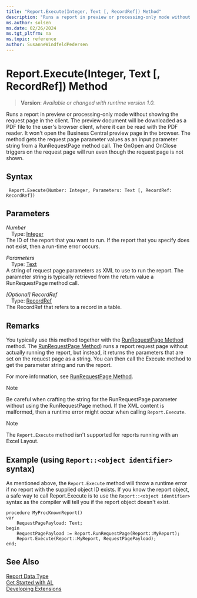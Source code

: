 ```yaml
---
title: "Report.Execute(Integer, Text [, RecordRef]) Method"
description: "Runs a report in preview or processing-only mode without showing the request page in the client."
ms.author: solsen
ms.date: 02/26/2024
ms.tgt_pltfrm: na
ms.topic: reference
author: SusanneWindfeldPedersen
---
```

[//]: # (START>DO_NOT_EDIT)
[//]: # (IMPORTANT:Do not edit any of the content between here and the END>DO_NOT_EDIT.)
[//]: # (Any modifications should be made in the .xml files in the ModernDev repo.)
# Report.Execute(Integer, Text [, RecordRef]) Method
> **Version**: _Available or changed with runtime version 1.0._

Runs a report in preview or processing-only mode without showing the request page in the client. The preview document will be downloaded as a PDF file to the user's browser client, where it can be read with the PDF reader. It won't open the Business Central preview page in the browser. The method gets the request page parameter values as an input parameter string from a RunRequestPage method call. The OnOpen and OnClose triggers on the request page will run even though the request page is not shown.


## Syntax
```AL
 Report.Execute(Number: Integer, Parameters: Text [, RecordRef: RecordRef])
```
## Parameters
*Number*  
&emsp;Type: [Integer](../integer/integer-data-type.md)  
The ID of the report that you want to run. If the report that you specify does not exist, then a run-time error occurs.  

*Parameters*  
&emsp;Type: [Text](../text/text-data-type.md)  
A string of request page parameters as XML to use to run the report. The parameter string is typically retrieved from the return value a RunRequestPage method call.  

*[Optional] RecordRef*  
&emsp;Type: [RecordRef](../recordref/recordref-data-type.md)  
The RecordRef that refers to a record in a table.  



[//]: # (IMPORTANT: END>DO_NOT_EDIT)

## Remarks  
You typically use this method together with the [RunRequestPage Method](../../methods-auto/report/report-runrequestpage-method.md) method. The [RunRequestPage Method](../../methods-auto/report/report-runrequestpage-method.md)) runs a report request page without actually running the report, but instead, it returns the parameters that are set on the request page as a string. You can then call the Execute method to get the parameter string and run the report.  

For more information, see [RunRequestPage Method](../../methods-auto/report/report-runrequestpage-method.md).  

> [!NOTE]  
> Be careful when crafting the string for the RunRequestPage parameter without using the RunRequestPage method. If the XML content is malformed, then a runtime error might occur when calling `Report.Execute`. 

> [!NOTE]  
> The `Report.Execute` method isn't supported for reports running with an Excel Layout.


## Example (using `Report::<object identifier>` syntax)

As mentioned above, the `Report.Execute` method will throw a runtime error if no report with the supplied object ID exists. If you know the report object, a safe way to call Report.Execute is to use the `Report::<object identifier>` syntax as the compiler will tell you if the report object doesn't exist.  

```AL
procedure MyProcKnownReport()
var
    RequestPagePayload: Text;
begin
    RequestPagePayload := Report.RunRequestPage(Report::MyReport);
    Report.Execute(Report::MyReport, RequestPagePayload);
end;
```



## See Also
[Report Data Type](report-data-type.md)  
[Get Started with AL](../../devenv-get-started.md)  
[Developing Extensions](../../devenv-dev-overview.md)
